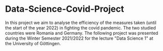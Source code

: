 # Data-Science-Covid-Project

In this project we aim to analyse the efficiency of the measures taken (until the start of the year 2022) in fighting the covid pandemic. The two studied countries were Romania and Germany. The following project was presented during the Winter Semester 2021/2022 for the lecture "Data Science 1" at the University of Göttingen.
